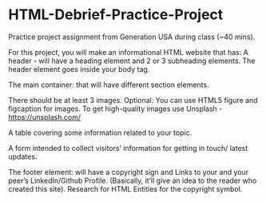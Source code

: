 # HTML-Debrief-Practice-Project
Practice project assignment from Generation USA during class (~40 mins).

For this project, you will make an informational HTML website that has:
A header - will have a heading element and 2 or 3 subheading elements. The header element goes inside your body tag.

The main container: that will have different section elements.

There should be at least 3 images. Optional: You can use HTML5 figure and figcaption for images. To get high-quality images use Unsplash - https://unsplash.com/

A table covering some information related to your topic.

A form intended to collect visitors’ information for getting in touch/ latest updates. 

The footer element: will have a copyright sign and Links to your and your peer’s LinkedIn/Github Profile. (Basically, it’ll give an idea to the reader who created this site). Research for HTML Entities for the copyright symbol.
